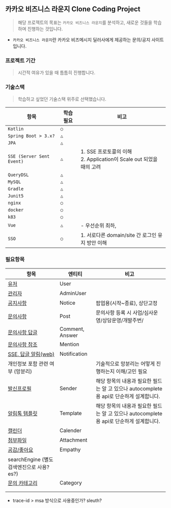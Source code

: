 ## 카카오 비즈니스 라운지 Clone Coding Project

> 해당 프로젝트의 목표는 `카카오 비즈니스 라운지`를 분석하고, 새로운 것들을 학습하며 진행하는 것입니다.

- `카카오 비즈니스 라운지`란 카카오 비즈메시지 딜러사에게 제공하는 문의/공지 사이트입니다.



### 프로젝트 기간

> 시간적 여유가 있을 때 틈틈히 진행합니다.



### 기술스택

> 학습하고 싶었던 기술스택 위주로 선택했습니다.

| 항목                      | 학습 필요 | 비고                                                         |
| ------------------------- | --------- | ------------------------------------------------------------ |
| `Kotlin`                  | `○`       |                                                              |
| `Spring Boot > 3.x?`      | `△`       |                                                              |
| `JPA`                     | `△`       |                                                              |
| `SSE (Server Sent Event)` | `△`       | 1. SSE 프로토콜의 이해<br />2. Application이 Scale out 되었을 때의 고려 |
| `QueryDSL`                | `△`       |                                                              |
| `MySQL`                   | `△`       |                                                              |
| `Gradle`                  | `△`       |                                                              |
| `Junit5`                  | `△`       |                                                              |
| `nginx`                   | `○`       |                                                              |
| `docker`                  | `○`       |                                                              |
| `k83`                     | `○`       |                                                              |
| `Vue`                     | `△`       | - 우선순위 최하,                                             |
| `SSO`                     | `○`       | 1. 서로다른 domain/site 간 로그인 유지 방안 이해             |





### 필요항목

| 항목                                       | 엔티티          | 비고                                                         |
| ------------------------------------------ | --------------- | ------------------------------------------------------------ |
| [유저](./docs/User.md)                | User            |                                                              |
| [관리자](./docs/AdminUser.md)       | AdminUser       |                                                              |
| [공지사항](./docs/Notice.md)         | Notice          | 팝업용(시작~종료), 상단고정                                  |
| [문의사항](./docs/Post.md)                 | Post  | 문의사항 등록 시 사업/심사운영/상담운영/개발주번/            |
| [문의사항 답글](./docs/Comment.md)        | Comment, Answer |                                                              |
| [문의사항 참조](./docs/Mention.md)   | Mention         |                                                              |
| [SSE, 답글 알림(web)](./docs/Notification.md) | Notification    |                                                              |
| 개인정보 포함 관련 여부 (망분리)           |                 | 기술적으로 망분리는 어떻게 진행하는지 이해/고민 필요         |
| [발신프로필](./docs/Sender.md)             | Sender          | 해당 항목의 내용과 필요한 필드는 알 고 있으나 autocomplete 용 api로 단순하게 설계합니다. |
| [알림톡 템플릿](./docs/Template.md)        | Template        | 해당 항목의 내용과 필요한 필드는 알 고 있으나 autocomplete 용 api로 단순하게 설계합니다. |
| [캘린더](./docs/Calender.md)       | Calender        |                                                              |
| [첨부파일](./docs/Attachment.md) | Attachment      |                                                              |
| [공감/좋아요](./docs/Empathy.md)           | Empathy         |                                                              |
| searchEngine (별도 검색엔진으로 사용? es?) |                 |                                                              |
| [문의 카테고리](./docs/Category.md)       | Category        |                                                              |
|                                            |                 |                                                              |
|                                            |                 |                                                              |

- trace-id > msa 방식으로 사용중인가? sleuth?

#### 













